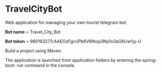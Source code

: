 # **TravelCityBot**

Web application for managing your own tourist telegram bot.

**Bot name** = Travel_City_Bot

**Bot token** = 980163273:AAEOzFgrciPb6V6Nvja3Np1n3aG6Uw1yj-U

Build a project using Maven.

The application is launched from
application folders by entering the spring-boot: run command in the console.


